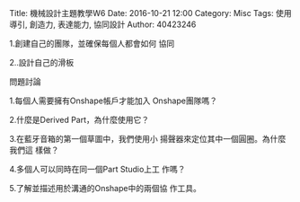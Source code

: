 Title: 機械設計主題教學W6
Date: 2016-10-21 12:00
Category: Misc
Tags: 使用導引, 創造力, 表達能力, 協同設計
Author: 40423246

1.創建自己的團隊，並確保每個人都會如何 協同

2..設計自己的滑板

問題討論

1.每個人需要擁有Onshape帳戶才能加入 Onshape團隊嗎？

2.什麼是Derived Part，為什麼使用它？

3.在藍牙音箱的第一個草圖中，我們使用小 揚聲器來定位其中一個圓圈。為什麼我們這 樣做？

4.多個人可以同時在同一個Part Studio上工 作嗎？

5.了解並描述用於溝通的Onshape中的兩個協 作工具。